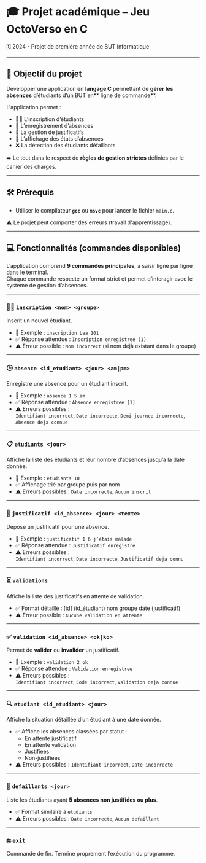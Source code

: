 # 🎓 Projet académique – Jeu OctoVerso en C
🗓️ 2024 - Projet de première année de BUT Informatique

---

## 🎯 Objectif du projet

Développer une application en **langage C** permettant de **gérer les absences** d’étudiants d’un BUT en** ligne de commande**.

L'application permet :
- 🧑‍💻 L’inscription d’étudiants
- 📆 L’enregistrement d’absences
- 📄 La gestion de justificatifs
- 🧾 L’affichage des états d’absences
- ❌ La détection des étudiants défaillants

➡️ Le tout dans le respect de **règles de gestion strictes** définies par le cahier des charges.

---

## 🛠️ Prérequis

- Utiliser le compilateur **`gcc`** ou **`msvc`** pour lancer le fichier `main.c`.

⚠️ Le projet peut comporter des erreurs (travail d'apprentissage).

---

## 💻 Fonctionnalités (commandes disponibles)

L’application comprend **9 commandes principales**, à saisir ligne par ligne dans le terminal.  
Chaque commande respecte un format strict et permet d’interagir avec le système de gestion d’absences.

---

### 🧑‍🏫 `inscription <nom> <groupe>`
Inscrit un nouvel étudiant.

- 🔹 Exemple : `inscription Lea 101`  
- ✅ Réponse attendue : `Inscription enregistree (1)`  
- ⚠️ Erreur possible : `Nom incorrect` (si nom déjà existant dans le groupe)

---

### 🕒 `absence <id_etudiant> <jour> <am|pm>`
Enregistre une absence pour un étudiant inscrit.

- 🔹 Exemple : `absence 1 5 am`  
- ✅ Réponse attendue : `Absence enregistree [1]`  
- ⚠️ Erreurs possibles :  
  `Identifiant incorrect`, `Date incorrecte`, `Demi-journee incorrecte`, `Absence deja connue`

---

### 📋 `etudiants <jour>`
Affiche la liste des étudiants et leur nombre d’absences jusqu’à la date donnée.

- 🔹 Exemple : `etudiants 10`  
- ✅ Affichage trié par groupe puis par nom  
- ⚠️ Erreurs possibles : `Date incorrecte`, `Aucun inscrit`

---

### 📎 `justificatif <id_absence> <jour> <texte>`
Dépose un justificatif pour une absence.

- 🔹 Exemple : `justificatif 1 6 j’étais malade`  
- ✅ Réponse attendue : `Justificatif enregistre`  
- ⚠️ Erreurs possibles :  
  `Identifiant incorrect`, `Date incorrecte`, `Justificatif deja connu`

---

### ⏳ `validations`
Affiche la liste des justificatifs en attente de validation.

- ✅ Format détaillé : [id] (id_étudiant) nom groupe date (justificatif)  
- ⚠️ Erreur possible : `Aucune validation en attente`

---

### ✅ `validation <id_absence> <ok|ko>`
Permet de **valider** ou **invalider** un justificatif.

- 🔹 Exemple : `validation 2 ok`  
- ✅ Réponse attendue : `Validation enregistree`  
- ⚠️ Erreurs possibles :  
  `Identifiant incorrect`, `Code incorrect`, `Validation deja connue`

---

### 🔍 `etudiant <id_etudiant> <jour>`
Affiche la situation détaillée d’un étudiant à une date donnée.

- ✅ Affiche les absences classées par statut :  
  - En attente justificatif  
  - En attente validation  
  - Justifiees  
  - Non-justifiees  
- ⚠️ Erreurs possibles : `Identifiant incorrect`, `Date incorrecte`

---

### 🚫 `defaillants <jour>`
Liste les étudiants ayant **5 absences non justifiées ou plus**.

- ✅ Format similaire à `etudiants`  
- ⚠️ Erreurs possibles : `Date incorrecte`, `Aucun defaillant`

---

### 🔚 `exit`
Commande de fin. Termine proprement l’exécution du programme.
